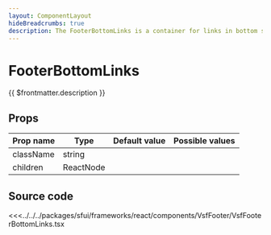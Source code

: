 ```yaml
---
layout: ComponentLayout
hideBreadcrumbs: true
description: The FooterBottomLinks is a container for links in bottom section of the Footer. 
---
```

<!-- react -->
# FooterBottomLinks

{{ $frontmatter.description }}

## Props

| Prop name   | Type      | Default value | Possible values                        |
| ----------- |-----------| ------------- | -------------------------------------- |
| className | string    |             |                                        |                                        |
| children | ReactNode |             |                                        |                                        |

## Source code

<<<../../../packages/sfui/frameworks/react/components/VsfFooter/VsfFooterBottomLinks.tsx
<!-- end react -->
